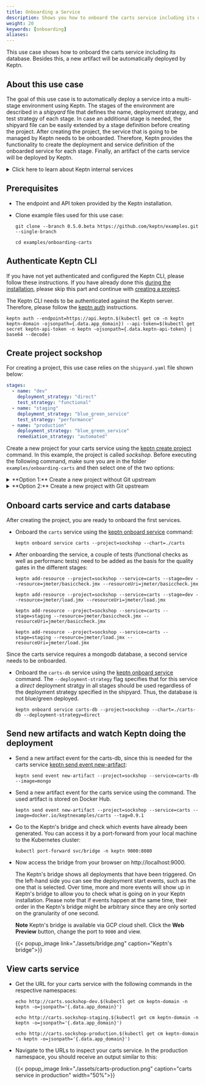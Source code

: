 ```yaml
---
title: Onboarding a Service
description: Shows you how to onboard the carts service including its database to a Keptn managed project. Besides, this use case builds a new artifact that will be automatically deployed via Keptn.
weight: 20
keywords: [onboarding]
aliases:
---
```


This use case shows how to onboard the carts service including its database. Besides this, a new artifact will be automatically deployed by Keptn.

## About this use case

The goal of this use case is to automatically deploy a service into a multi-stage environment using Keptn. The stages of the environment are described in a *shipyard* file that defines the name, deployment strategy, and test strategy of each stage. In case an additional stage is needed, the shipyard file can be easily extended by a stage definition before creating the project. After creating the project, the service that is going to be managed by Keptn needs to be onboarded. Therefore, Keptn provides the functionality to create the deployment and service definition of the onboarded service for each stage. Finally, an artifact of the carts service will be deployed by Keptn.  

<details><summary>Click here to learn about Keptn internal services</summary>
<p>
To illustrate the scenario this use case addresses, Keptn relies on the following services: *shipyard-service*, *helm-service*, *jmeter-service*, and *gatekeeper-service*. These services have the following responsibilities: 

**shipyard-service:** 
  
  * Creates a project entity and stage entities as declared in the shipyard. 

 **helm-service**:
  
  * Creates a new service entity, manipulates the Helm chart, and uploades the Helm chart to the configuration store.

  * Updates the service configuration when a new artifact is available.

  * Deploys a service when the configuration of a service has changed.

**jmeter-service**:

  * Runs a test when a new deployment of the service is available. 

**gatekeeper-service**:

  * Evaluates the test result to decide whether the deployment can be promoted to the next stage or not.

 </p>
</details>

## Prerequisites
<!--
1. A GitHub organization, user, and personal access token, which are used by Keptn.
-->
* The endpoint and API token provided by the Keptn installation.

* Clone example files used for this use case:

    ```console
    git clone --branch 0.5.0.beta https://github.com/keptn/examples.git --single-branch
    ```

    ```console
    cd examples/onboarding-carts
    ```

## Authenticate Keptn CLI

If you have not yet authenticated and configured the Keptn CLI, please follow these instructions. If you have already done this [during the installation](../../installation/setup-keptn-gke/#authenticate-keptn-cli-and-configure-keptn), please skip this part and continue with [creating a project](#create-project-sockshop).

The Keptn CLI needs to be authenticated against the Keptn server. Therefore, please follow the [keptn auth](../../reference/cli/#keptn-auth) instructions.

```console
keptn auth --endpoint=https://api.keptn.$(kubectl get cm -n keptn keptn-domain -ojsonpath={.data.app_domain}) --api-token=$(kubectl get secret keptn-api-token -n keptn -ojsonpath={.data.keptn-api-token} | base64 --decode)
```

## Create project sockshop

For creating a project, this use case relies on the `shipyard.yaml` file shown below:

```yaml
stages:
  - name: "dev"
    deployment_strategy: "direct"
    test_strategy: "functional"
  - name: "staging"
    deployment_strategy: "blue_green_service"
    test_strategy: "performance"
  - name: "production"
    deployment_strategy: "blue_green_service"
    remediation_strategy: "automated"
```

Create a new project for your carts service using the [keptn create project](../../reference/cli/#keptn-create-project) command. In this example, the project is called *sockshop*. Before executing the following command, make sure you are in the folder `examples/onboarding-carts` and then select one of the two options:

<details><summary>**Option 1:** Create a new project without Git upstream</summary>
<p>

```console
keptn create project sockshop --shipyard=./shipyard.yaml
```
</p>
</details>

<details><summary>**Option 2:** Create a new project with Git upstream</summary>
<p>

To configure a Git upstream for this use case, the Git user (`--git-user`), an access token (`--git-token`), and the remote URL (`--git-remote-url`) are required. If you miss one of the requirements, go to [select Git-based upstream](../../manage/project/#select-git-based-upstream) where instructions for GitHub, GitLab, and Bitbucket are provided.

```console
keptn create project sockshop --shipyard=./shipyard.yaml --git-user=GIT_USER --git-token=GIT_TOKEN --git-remote-url=GIT_REMOTE_URL
```
</p>
</details>


## Onboard carts service and carts database
After creating the project, you are ready to onboard the first services.

* Onboard the `carts` service using the [keptn onboard service](../../reference/cli/#keptn-onboard-service) command:

  ```console
  keptn onboard service carts --project=sockshop --chart=./carts
  ```

* After onboarding the service, a couple of tests (functional checks as well as performanc tests) need to be added as the basis for the quality gates in the different stages:

  ```console
  keptn add-resource --project=sockshop --service=carts --stage=dev --resource=jmeter/basiccheck.jmx --resourceUri=jmeter/basiccheck.jmx
  ```

  ```console
  keptn add-resource --project=sockshop --service=carts --stage=dev --resource=jmeter/load.jmx --resourceUri=jmeter/load.jmx
  ```

  ```console
  keptn add-resource --project=sockshop --service=carts --stage=staging --resource=jmeter/basiccheck.jmx --resourceUri=jmeter/basiccheck.jmx
  ```

  ```console
  keptn add-resource --project=sockshop --service=carts --stage=staging --resource=jmeter/load.jmx --resourceUri=jmeter/load.jmx
  ```

Since the carts service requires a mongodb database, a second service needs to be onboarded.

* Onboard the `carts-db` service using the [keptn onboard service](../../reference/cli/#keptn-onboard-service) command. The `--deployment-strategy` flag specifies that for this service a *direct* deployment stratgy in all stages should be used regardless of the deployment strategy specified in the shipyard. Thus, the database is not blue/green deployed.


  ```console
  keptn onboard service carts-db --project=sockshop --chart=./carts-db --deployment-strategy=direct
  ```

<!--
Note, by onboarding a service without specifying a deployment file, we automatically include a [readiness and liveness probe](https://kubernetes.io/docs/tasks/configure-pod-container/configure-liveness-readiness-probes/). Therefore, we assume that the onboarded service has an endpoint `/health` on the internal port 8080. This is true for the `carts` service used in this use case. In case you would like to onboard your own service, please ensure that your service has an endpoint `health`, which can be used or define your own [readiness and liveness probe](https://kubernetes.io/docs/tasks/configure-pod-container/configure-liveness-readiness-probes/)
in the deployment.
-->

## Send new artifacts and watch Keptn doing the deployment 

+ Send a new artifact event for the carts-db, since this is needed for the carts service [keptn send event new-artifact](../../reference/cli/#keptn-send-event-new-artifact):

  ```console
  keptn send event new-artifact --project=sockshop --service=carts-db --image=mongo
  ```

* Send a new artifact event for the carts service using the  command.
The used artifact is stored on Docker Hub.

  ```console
  keptn send event new-artifact --project=sockshop --service=carts --image=docker.io/keptnexamples/carts --tag=0.9.1
  ```

* Go to the Keptn's bridge and check which events have already been generated. You can access it by a port-forward from your local machine to the Kubernetes cluster:

  ```console 
  kubectl port-forward svc/bridge -n keptn 9000:8080
  ```

* Now access the bridge from your browser on http://localhost:9000. 

    The Keptn's bridge shows all deployments that have been triggered. On the left-hand side you can see the deployment start events, such as the one that is selected. Over time, more and more events will show up in Keptn's bridge to allow you to check what is going on in your Keptn installation. Please note that if events happen at the same time, their order in the Keptn's bridge might be arbitrary since they are only sorted on the granularity of one second. 

    **Note**  Keptn's bridge is available via GCP cloud shell. Click the **Web Preview** button, change the port to `9000` and view.

    {{< popup_image
      link="./assets/bridge.png"
      caption="Keptn's bridge">}}

## View carts service

- Get the URL for your carts service with the following commands in the respective namespaces:

  ```console
  echo http://carts.sockshop-dev.$(kubectl get cm keptn-domain -n keptn -o=jsonpath='{.data.app_domain}')
  ```
  ```console
  echo http://carts.sockshop-staging.$(kubectl get cm keptn-domain -n keptn -o=jsonpath='{.data.app_domain}')
  ```
  ```console
  echo http://carts.sockshop-production.$(kubectl get cm keptn-domain -n keptn -o=jsonpath='{.data.app_domain}')
  ```

- Navigate to the URLs to inspect your carts service. In the production namespace, you should receive an output similar to this:

    {{< popup_image
    link="./assets/carts-production.png"
    caption="carts service in production"
    width="50%">}}
